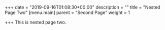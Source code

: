 +++
date = "2019-09-16T01:08:30+00:00"
description = ""
title = "Nested Page Two"
[menu.main]
parent = "Second Page"
weight = 1

+++
This is nested page two.